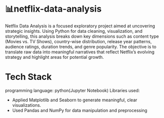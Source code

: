 # 📊netflix-data-analysis
Netflix Data Analysis is a focused exploratory project aimed at uncovering strategic insights. Using Python for data cleaning, visualization, and storytelling, this analysis breaks down key dimensions such as content type (Movies vs. TV Shows), country-wise distribution, release year patterns, audience ratings, duration trends, and genre popularity. The objective is to translate raw data into meaningful narratives that reflect Netflix’s evolving strategy and highlight areas for potential growth. 

# Tech Stack
programming language: python(Jupyter Notebook)
Libraries used: 
- Applied Matplotlib and Seaborn to generate meaningful, clear visualizations.
- Used Pandas and NumPy for data manipulation and preprocessing
